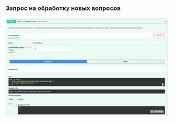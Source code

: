 ### Запрос на обработку новых вопросов

<img src="https://github.com/paQQuete/bewise_test/blob/dev/media/questions_first.png" width="90%">